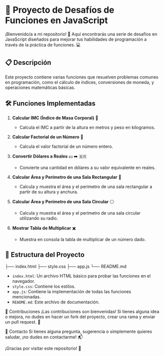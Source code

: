 # 🚀 Proyecto de Desafíos de Funciones en JavaScript

¡Bienvenido/a a mi repositorio! 🎉 Aquí encontrarás una serie de desafíos en JavaScript diseñados para mejorar tus habilidades de programación a través de la práctica de funciones. 💻

## 📋 Descripción

Este proyecto contiene varias funciones que resuelven problemas comunes en programación, como el cálculo de índices, conversiones de moneda, y operaciones matemáticas básicas.

## 🛠️ Funciones Implementadas

1. **Calcular IMC (Índice de Masa Corporal)** 💪
   - Calcula el IMC a partir de la altura en metros y peso en kilogramos.
  
2. **Calcular Factorial de un Número** 🔢
   - Calcula el valor factorial de un número entero.

3. **Convertir Dólares a Reales** 💵 ➡️ 🇧🇷
   - Convierte una cantidad en dólares a su valor equivalente en reales.

4. **Calcular Área y Perímetro de una Sala Rectangular** 📏
   - Calcula y muestra el área y el perímetro de una sala rectangular a partir de su altura y anchura.

5. **Calcular Área y Perímetro de una Sala Circular** ⚪
   - Calcula y muestra el área y el perímetro de una sala circular utilizando su radio.

6. **Mostrar Tabla de Multiplicar** ✖️
   - Muestra en consola la tabla de multiplicar de un número dado.

## 📂 Estructura del Proyecto

├── index.html
├── style.css
├── app.js
└── README.md


- `index.html`: Un archivo HTML básico para probar las funciones en el navegador.
- `style.css`: Contiene los estilos.
- `app.js`: Contiene la implementación de todas las funciones mencionadas.
- `README.md`: Este archivo de documentación.

🤝 Contribuciones
¡Las contribuciones son bienvenidas! Si tienes alguna idea o mejora, no dudes en hacer un fork del proyecto, crear una rama y enviar un pull request. 🙌

📧 Contacto
Si tienes alguna pregunta, sugerencia o simplemente quieres saludar, ¡no dudes en contactarme! 📬

¡Gracias por visitar este repositorio! 🎉
